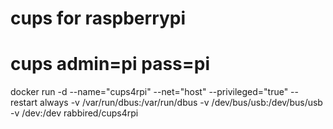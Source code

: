 # cups for raspberrypi

# cups admin=pi pass=pi

docker run -d --name="cups4rpi" --net="host" --privileged="true" --restart always 
-v /var/run/dbus:/var/run/dbus -v /dev/bus/usb:/dev/bus/usb -v /dev:/dev rabbired/cups4rpi
